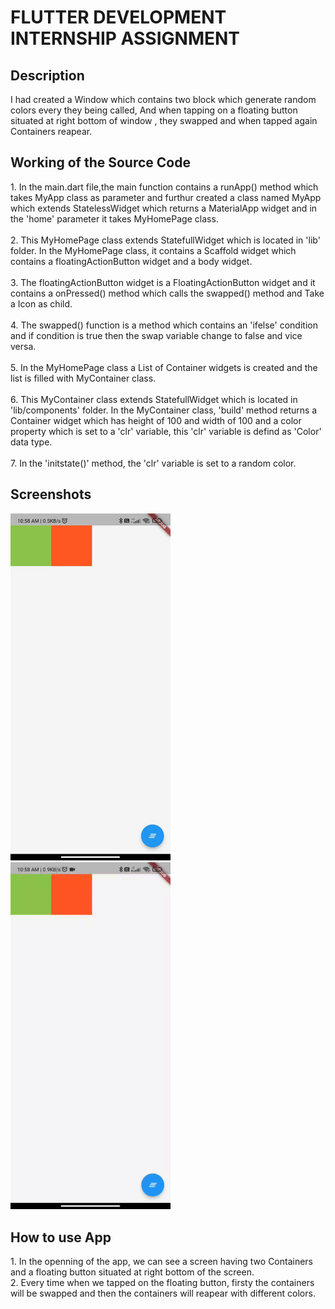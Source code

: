 <h1>FLUTTER DEVELOPMENT INTERNSHIP ASSIGNMENT</h1>
<h2>Description</h2>
<p>I had created a Window which contains two block which generate random colors every they being called, And when tapping on a floating button situated at right bottom of window , they swapped and when tapped again Containers reapear.</p>
<h2>Working of the Source Code</h2>
<div>1. In the main.dart file,the main function contains a runApp() method which takes MyApp class as parameter and furthur created a class named MyApp which extends StatelessWidget which returns a MaterialApp widget and in the 'home' parameter it takes MyHomePage class.<br><br>
2. This MyHomePage class extends StatefullWidget which is located in 'lib' folder. In the MyHomePage class, it contains a Scaffold widget which contains a floatingActionButton widget and a body widget.<br><br> 
3. The floatingActionButton widget is a FloatingActionButton widget and it contains a onPressed() method which calls the swapped() method and Take a Icon as child.<br><br>
4. The swapped() function is a method which contains an 'ifelse' condition and if condition is true then the swap variable change to false and vice versa.<br><br>
5. In the MyHomePage class a List of Container widgets is created and the list is filled with MyContainer class.<br><br>
6. This MyContainer class extends StatefullWidget which is located in 'lib/components' folder. In the MyContainer class, 'build' method returns a Container widget which has height of 100 and width of 100 and a color property which is set to a 'clr' variable, this 'clr' variable is defind as 'Color' data type.<br><br>
7. In the 'initstate()' method, the 'clr' variable is set to a random color.</div>
<h2>Screenshots</h2>
<div>
<img src="assets/img.jpg" width=256 style="display:inline-block">
<img src="assets/video.gif" width=256 style="display:inline-block">
</div>
<h2>How to use App</h2>
<p>
1. In the openning of the app, we can see a screen having two Containers and a floating button situated at right bottom of the screen.<br>
2. Every time when we tapped on the floating button, firsty the containers will be swapped and then the containers will reapear with different colors. 
</p>

